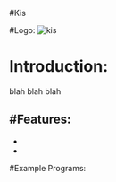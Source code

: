 #Kis

#Logo:
![kis](https://github.com/jmendo15/Kis/assets/72280816/1bf20903-0a1a-4ef3-bdbb-54f51496ea3a)

# Introduction:
blah blah blah

#Features:
-
-
-

#Example Programs:

